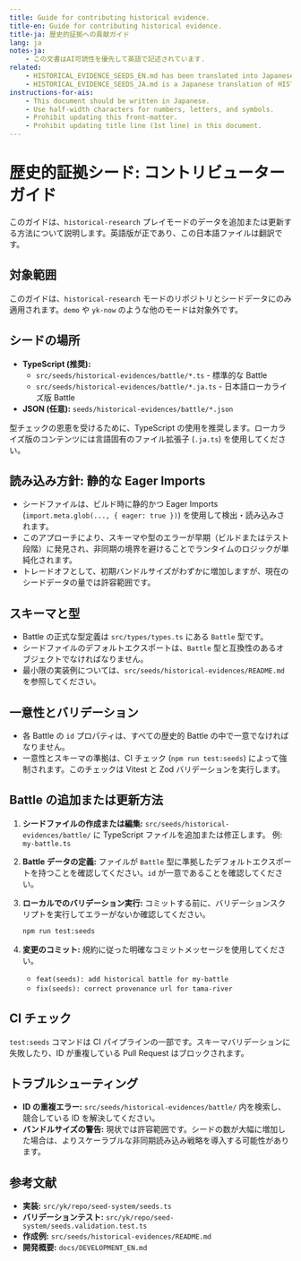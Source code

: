 ```yaml
---
title: Guide for contributing historical evidence.
title-en: Guide for contributing historical evidence.
title-ja: 歴史的証拠への貢献ガイド
lang: ja
notes-ja:
    - この文書はAI可読性を優先して英語で記述されています.
related:
    - HISTORICAL_EVIDENCE_SEEDS_EN.md has been translated into Japanese as HISTORICAL_EVIDENCE_SEEDS_JA.md.
    - HISTORICAL_EVIDENCE_SEEDS_JA.md is a Japanese translation of HISTORICAL_EVIDENCE_SEEDS_EN.md.
instructions-for-ais:
    - This document should be written in Japanese.
    - Use half-width characters for numbers, letters, and symbols.
    - Prohibit updating this front-matter.
    - Prohibit updating title line (1st line) in this document.
---
```


# 歴史的証拠シード: コントリビューターガイド

このガイドは、`historical-research` プレイモードのデータを追加または更新する方法について説明します。英語版が正であり、この日本語ファイルは翻訳です。

## 対象範囲

このガイドは、`historical-research` モードのリポジトリとシードデータにのみ適用されます。`demo` や `yk-now` のような他のモードは対象外です。

## シードの場所

- **TypeScript (推奨):**
    - `src/seeds/historical-evidences/battle/*.ts` - 標準的な Battle
    - `src/seeds/historical-evidences/battle/*.ja.ts` - 日本語ローカライズ版 Battle
- **JSON (任意):** `seeds/historical-evidences/battle/*.json`

型チェックの恩恵を受けるために、TypeScript の使用を推奨します。ローカライズ版のコンテンツには言語固有のファイル拡張子 (`.ja.ts`) を使用してください。

## 読み込み方針: 静的な Eager Imports

- シードファイルは、ビルド時に静的かつ Eager Imports (`import.meta.glob(..., { eager: true })`) を使用して検出・読み込みされます。
- このアプローチにより、スキーマや型のエラーが早期（ビルドまたはテスト段階）に発見され、非同期の境界を避けることでランタイムのロジックが単純化されます。
- トレードオフとして、初期バンドルサイズがわずかに増加しますが、現在のシードデータの量では許容範囲です。

## スキーマと型

- Battle の正式な型定義は `src/types/types.ts` にある `Battle` 型です。
- シードファイルのデフォルトエクスポートは、`Battle` 型と互換性のあるオブジェクトでなければなりません。
- 最小限の実装例については、`src/seeds/historical-evidences/README.md` を参照してください。

## 一意性とバリデーション

- 各 Battle の `id` プロパティは、すべての歴史的 Battle の中で一意でなければなりません。
- 一意性とスキーマの準拠は、CI チェック (`npm run test:seeds`) によって強制されます。このチェックは Vitest と Zod バリデーションを実行します。

## Battle の追加または更新方法

1.  **シードファイルの作成または編集:**
    `src/seeds/historical-evidences/battle/` に TypeScript ファイルを追加または修正します。
    例: `my-battle.ts`

2.  **Battle データの定義:**
    ファイルが `Battle` 型に準拠したデフォルトエクスポートを持つことを確認してください。`id` が一意であることを確認してください。

3.  **ローカルでのバリデーション実行:**
    コミットする前に、バリデーションスクリプトを実行してエラーがないか確認してください。

    ```bash
    npm run test:seeds
    ```

4.  **変更のコミット:**
    規約に従った明確なコミットメッセージを使用してください。
    - `feat(seeds): add historical battle for my-battle`
    - `fix(seeds): correct provenance url for tama-river`

## CI チェック

`test:seeds` コマンドは CI パイプラインの一部です。スキーマバリデーションに失敗したり、ID が重複している Pull Request はブロックされます。

## トラブルシューティング

- **ID の重複エラー:** `src/seeds/historical-evidences/battle/` 内を検索し、競合している ID を解決してください。
- **バンドルサイズの警告:** 現状では許容範囲です。シードの数が大幅に増加した場合は、よりスケーラブルな非同期読み込み戦略を導入する可能性があります。

## 参考文献

- **実装:** `src/yk/repo/seed-system/seeds.ts`
- **バリデーションテスト:** `src/yk/repo/seed-system/seeds.validation.test.ts`
- **作成例:** `src/seeds/historical-evidences/README.md`
- **開発概要:** `docs/DEVELOPMENT_EN.md`
